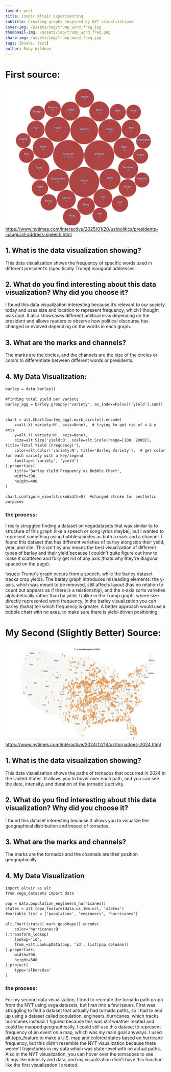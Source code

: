 ```yaml
---
layout: post
title: Inspir Altair Experimenting 
subtitle: Creating graphs inspired by NYT visualizations
cover-img: /assets/img/trump_word_freq.jpg
thumbnail-img: /assets/img/trump_word_freq.png
share-img: /assets/img/trump_word_freq.jpg
tags: [books, test]
author: Ruby Wildman
---
```


# First source: 

![Result](/assets/img/trump_word_freq.png)
https://www.nytimes.com/interactive/2025/01/20/us/politics/presidents-inaugural-address-speech.html 

## 1. What is the data visualization showing?
This data visualization shows the frequency of specific words used in different president’s (specifically Trump) inaugural addresses. 

## 2. What do you find interesting about this data visualization? Why did you choose it?
I found this data visualization interesting because it’s relevant to our society today and uses size and location to represent frequency, which I thought was cool. It also showcases different political eras depending on the president and allows readers to observe how political discourse has changed or evolved depending on the words in each graph. 


## 3. What are the marks and channels?
The marks are the circles, and the channels are the size of the circles or colors to differentiate between different words or presidents. 

## 4. My Data Visualization:
<head>
  <!-- Import Vega & Vega-Lite (does not have to be from CDN) -->
  <script src="https://cdn.jsdelivr.net/npm/vega@5"></script>
  <script src="https://cdn.jsdelivr.net/npm/vega-lite@5"></script>
  <!-- Import vega-embed -->
  <script src="https://cdn.jsdelivr.net/npm/vega-embed@6"></script>
</head>

<div id="vis"></div>

<script type="text/javascript">
  var spec = "https://raw.githubusercontent.com/wildr3/wildr3.github.io/refs/heads/master/assets/data/barley.json";
  vegaEmbed('#vis', spec).then(function(result) {
    // Access the Vega view instance (https://vega.github.io/vega/docs/api/view/) as result.view
  }).catch(console.error);
</script>


~~~
barley = data.barley()

#finding total yield per variety
barley_agg = barley.groupby('variety', as_index=False)['yield'].sum()


chart = alt.Chart(barley_agg).mark_circle().encode(
    x=alt.X('variety:N', axis=None),  # trying to get rid of x & y axis
    y=alt.Y('variety:N', axis=None),  
    size=alt.Size('yield:Q', scale=alt.Scale(range=[100, 2000]), title='Total Yield (Frequency)'),
    color=alt.Color('variety:N', title='Barley Variety'),  # get color for each variety with a key/legend
    tooltip=['variety', 'yield']
).properties(
    title='Barley Yield Frequency as Bubble Chart',
    width=300,
    height=400
)

chart.configure_view(strokeWidth=0)  #changed stroke for aesthetic purposes
~~~

### the process:
I really struggled finding a dataset on vegadatasets that was similar to to structure of this graph (like a speech or song lyrics maybe), but I wanted to represent something using bubbles/circles as both a mark and a channel. I found this dataset that has different varieties of barley alongside their yeild, year, and site. This isn't by any means the best visualization of different types of barley and their yield because I couldn't quite figure out how to make it scattered and fully get rid of any axis (thats why they're diagonal spaced on the page). 

Issues:
Trump's graph occurs from a speech, while the barley dataset tracks crop yields. The barley graph introduces misleading elements: the y-axis, which was meant to be removed, still affects layout (has no relation to count but appears as if there is a relationship), and the x-axis sorts varieties alphabetically rather than by yield. Unlike in the Trump graph, where size directly represented word frequency, in the barley visualization you can barley (haha) tell which frequency is greater. A better approach would use a bubble chart with no axes, to make sure there is yield-driven positioning. 

# My Second (Slightly Better) Source: 

![Result](/assets/img/tornado_graph.png)
https://www.nytimes.com/interactive/2024/12/18/us/tornadoes-2024.html


## 1. What is the data visualization showing?
This data visualization shows the paths of tornados that occurred in 2024 in the United States. It allows you to hover over each path, and you can see the date, intensity, and duration of the tornado's activity. 
## 2. What do you find interesting about this data visualization? Why did you choose it?
I found this dataset interesting because it allows you to visualize the geographical distribution and impact of tornados. 
## 3. What are the marks and channels?
The marks are the tornados and the channels are their position geographically.

## 4. My Data Visualization

<head>
  <!-- Import Vega & Vega-Lite (does not have to be from CDN) -->
  <script src="https://cdn.jsdelivr.net/npm/vega@5"></script>
  <script src="https://cdn.jsdelivr.net/npm/vega-lite@5"></script>
  <!-- Import vega-embed -->
  <script src="https://cdn.jsdelivr.net/npm/vega-embed@6"></script>
</head>

<div id="vis1"></div>

<script type="text/javascript">
  var spec = "https://raw.githubusercontent.com/wildr3/wildr3.github.io/refs/heads/master/assets/data/hurricane.json";
  vegaEmbed('#vis1', spec).then(function(result) {
    // Access the Vega view instance (https://vega.github.io/vega/docs/api/view/) as result.view
  }).catch(console.error);
</script> 



~~~
import altair as alt
from vega_datasets import data

pop = data.population_engineers_hurricanes()
states = alt.topo_feature(data.us_10m.url, 'states')
#variable_list = ['population', 'engineers', 'hurricanes']

alt.Chart(states).mark_geoshape().encode(
    color='hurricanes:Q'
).transform_lookup(
    lookup='id',
    from_=alt.LookupData(pop, 'id', list(pop.columns))
).properties(
    width=500,
    height=300
).project(
    type='albersUsa'
)
~~~

### the process:
For my second data visualization, I tried to recreate the tornado path graph from the NYT using vega datasets, but I ran into a few issues. First was struggling to find a dataset that actually had tornado paths, so I had to end up using a dataset called population_engineers_hurricanes, which tracks hurricanes instead. I figured because this was still weather related and could be mapped geographically, I could still use this dataset to represent frequency of an event on a map, which was my main goal anyways. I used alt.topo_feature to make a U.S. map and colored states based on hurricane frequency, but this didn’t resemble the NYT visualization because there weren’t trajectories in my data which was state-level with no actual paths. Also in the NYT visualization, you can hover over the tornadoes to see things like intensity and data, and my visualization didn’t have this function like the first visualization I created. 
